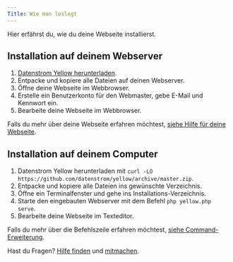 ```yaml
---
Title: Wie man loslegt
---
```

Hier erfährst du, wie du deine Webseite installierst.

## Installation auf deinem Webserver

1. [Datenstrom Yellow herunterladen](https://github.com/datenstrom/yellow/archive/master.zip).
2. Entpacke und kopiere alle Dateien auf deinen Webserver.
3. Öffne deine Webseite im Webbrowser.
4. Erstelle ein Benutzerkonto für den Webmaster, gebe E-Mail und Kennwort ein.
5. Bearbeite deine Webseite im Webbrowser.

Falls du mehr über deine Webseite erfahren möchtest, [siehe Hilfe für deine Webseite](.).

## Installation auf deinem Computer

1. Datenstrom Yellow herunterladen mit `curl -LO https://github.com/datenstrom/yellow/archive/master.zip`.
2. Entpacke und kopiere alle Dateien ins gewünschte Verzeichnis.
3. Öffne ein Terminalfenster und gehe ins Installations-Verzeichnis. 
4. Starte den eingebauten Webserver mit dem Befehl `php yellow.php serve`.
5. Bearbeite deine Webseite im Texteditor.

Falls du mehr über die Befehlszeile erfahren möchtest, [siehe Command-Erweiterung](https://github.com/datenstrom/yellow-extensions/tree/master/source/command/README-de.md).

Hast du Fragen? [Hilfe finden](.) und [mitmachen](contributing-guidelines).
